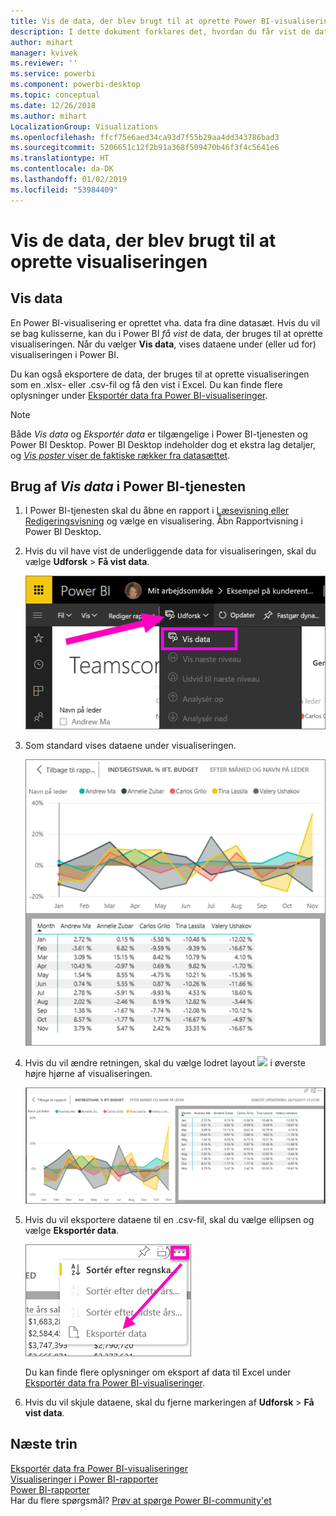 ```yaml
---
title: Vis de data, der blev brugt til at oprette Power BI-visualiseringen
description: I dette dokument forklares det, hvordan du får vist de data, der bruges til at oprette en visualisering i Power BI, og hvordan de pågældende data eksporteres til en .csv-fil.
author: mihart
manager: kvivek
ms.reviewer: ''
ms.service: powerbi
ms.component: powerbi-desktop
ms.topic: conceptual
ms.date: 12/26/2018
ms.author: mihart
LocalizationGroup: Visualizations
ms.openlocfilehash: ffcf75e6aed34ca93d7f55b29aa4dd343786bad3
ms.sourcegitcommit: 5206651c12f2b91a368f509470b46f3f4c5641e6
ms.translationtype: HT
ms.contentlocale: da-DK
ms.lasthandoff: 01/02/2019
ms.locfileid: "53984409"
---
```

# <a name="show-the-data-that-was-used-to-create-the-visualization"></a>Vis de data, der blev brugt til at oprette visualiseringen
## <a name="show-data"></a>Vis data
En Power BI-visualisering er oprettet vha. data fra dine datasæt. Hvis du vil se bag kulisserne, kan du i Power BI *få vist* de data, der bruges til at oprette visualiseringen. Når du vælger **Vis data**, vises dataene under (eller ud for) visualiseringen i Power BI.

Du kan også eksportere de data, der bruges til at oprette visualiseringen som en .xlsx- eller .csv-fil og få den vist i Excel. Du kan finde flere oplysninger under [Eksportér data fra Power BI-visualiseringer](power-bi-visualization-export-data.md).

> [!NOTE]
> Både *Vis data* og *Eksportér data* er tilgængelige i Power BI-tjenesten og Power BI Desktop. Power BI Desktop indeholder dog et ekstra lag detaljer, og [*Vis poster* viser de faktiske rækker fra datasættet](../desktop-see-data-see-records.md).
> 
> 

## <a name="using-show-data-in-power-bi-service"></a>Brug af *Vis data* i Power BI-tjenesten
1. I Power BI-tjenesten skal du åbne en rapport i [Læsevisning eller Redigeringsvisning](../service-interact-with-a-report-in-editing-view.md) og vælge en visualisering.  Åbn Rapportvisning i Power BI Desktop.
2. Hvis du vil have vist de underliggende data for visualiseringen, skal du vælge **Udforsk** > **Få vist data**.
   
   ![vælg Få vist data](media/service-reports-show-data/power-bi-show-data.png)
3. Som standard vises dataene under visualiseringen.
   
   ![visning af visualisering og lodrette data](media/service-reports-show-data/power-bi-explore-show-data.png)
4. Hvis du vil ændre retningen, skal du vælge lodret layout ![](media/service-reports-show-data/power-bi-vertical-icon-new.png) i øverste højre hjørne af visualiseringen.
   
   ![visning af visualisering og vandrette data](media/service-reports-show-data/power-bi-explore-show-data2.png)
5. Hvis du vil eksportere dataene til en .csv-fil, skal du vælge ellipsen og vælge **Eksportér data**.
   
    ![Vælg Eksportér data](media/service-reports-show-data/power-bi-export-data-new.png)
   
    Du kan finde flere oplysninger om eksport af data til Excel under [Eksportér data fra Power BI-visualiseringer](power-bi-visualization-export-data.md).
6. Hvis du vil skjule dataene, skal du fjerne markeringen af **Udforsk** > **Få vist data**.

## <a name="next-steps"></a>Næste trin
[Eksportér data fra Power BI-visualiseringer](power-bi-visualization-export-data.md)    
[Visualiseringer i Power BI-rapporter](power-bi-report-visualizations.md)    
[Power BI-rapporter](../consumer/end-user-reports.md)    
Har du flere spørgsmål? [Prøv at spørge Power BI-community'et](http://community.powerbi.com/)

